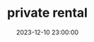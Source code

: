 ---
date: 2023-12-10 23:00:00
dates: 5:00 pm on Dec 10 2023
draft: false
durationMinutes: 300
title: private rental
---